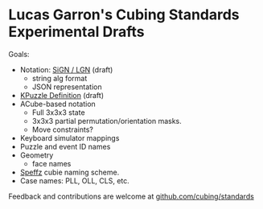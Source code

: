 # Lucas Garron's Cubing Standards Experimental Drafts

Goals:

- Notation: [SiGN / LGN](./notation) (draft)
  - string alg format
  - JSON representation
- [KPuzzle Definition](./kpuzzle) (draft)
- ACube-based notation
  - Full 3x3x3 state
  - 3x3x3 partial permutation/orientation masks.
  - Move constraints?
- Keyboard simulator mappings
- Puzzle and event ID names
- Geometry
  - face names
- [Speffz](https://www.speedsolving.com/wiki/index.php/Speffz) cubie naming scheme.
- Case names: PLL, OLL, CLS, etc.

Feedback and contributions are welcome at [github.com/cubing/standards](https://github.com/cubing/standards)
